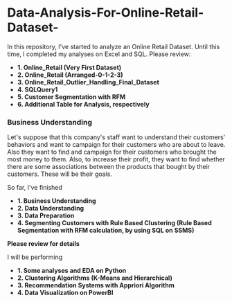 # Data-Analysis-For-Online-Retail-Dataset-
In this repository, I've started to analyze an Online Retail Dataset. Until this time, I completed my analyses on Excel and SQL. Please review:
* **1. Online_Retail (Very First Dataset)**
* **2. Online_Retail (Arranged-0-1-2-3)**
* **3. Online_Retail_Outlier_Handling_Final_Dataset**
* **4. SQLQuery1**
* **5. Customer Segmentation with RFM**
* **6. Additional Table for Analysis, respectively**

### Business Understanding
Let's suppose that this company's staff want to understand their customers' behaviors and want to campaign for their customers who are about to leave. Also they want to find and campaign for their customers who brought the most money to them. Also, to increase their profit, they want to find whether there are some associations between the products that bought by their customers. These will be their goals.

So far, I've finished 
*  **1. Business Understanding**
*  **2. Data Understanding**
*  **3. Data Preparation**
*  **4. Segmenting Customers with Rule Based Clustering (Rule Based Segmentation with RFM calculation, by using SQL on SSMS)**



**Please review for details**

I will be performing
* **1. Some analyses and EDA on Python**
* **2. Clustering Algorithms (K-Means and Hierarchical)**
* **3. Recommendation Systems with Appriori Algorithm**
* **4. Data Visualization on PowerBI**
